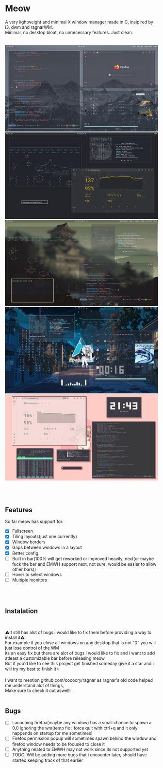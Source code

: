 # Meow
A very lightweight and minimal X window manager made in C, insipired by i3, dwm and ragnarWM.<br>
Minimal, no desktop bloat, no unnecessary features. Just clean.<br><br><br>
![preview1](2025-09-02-193404_1920x1080_scrot.png)<br>
![preview3](2025-08-12-014816_1920x1080_scrot.png)<br>
![preview4](2025-08-13-164111_1920x1080_scrot.png)<br>
![preview2](2025-09-02-001642_1920x1080_scrot.png)<br>
![preview5](2025-08-06-214317_1920x1080_scrot.png)<br>
<br><br><br>
## Features<br>
So far meow has support for:<br>
- [x] Fullscreen<br>
- [x] Tiling layouts(just one currently)<br>
- [x] Window borders<br>
- [x] Gaps between windows in a layout<br>
- [x] Better config
- [ ] Built in bar(100% will get reworked or improved heavily, next(or maybe fuck the bar and EMWH support next, not sure, would be easier to allow other bars))<br>
- [ ] Hover to select windows<br>
- [ ] Multiple monitors<br><br><br><br>

## Instalation
<br>

⚠️It still has alot of bugs i would like to fix them before providing a way to install it⚠️<br>
For example if you close all windows on any desktop that is not "0" you will just lose control of the WM<br>
its an easy fix but there are alot of bugs i would like to fix and i want to add atleast a customizable bar before releasing meow<br>
But if you'd like to see this project get finished someday give it a star and i will try my best to finish it⭐

I want to mention github.com/cococry/ragnar as ragnar's old code helped me understand alot of things,<br>
Make sure to check it out aswell!<br><br>

## Bugs

- [ ] Launching firefox(maybe any window) has a small chance to spawn a 0,0 ignoring the wm(temp fix : force quit with ctrl+q and it only happends on startup for me sometimes)
- [ ] Firefox permission popup will sometimes spawn behind the window and firefox window needs to be focused to close it
- [ ] Anything related to EMWH may not work since its not supported yet
- [ ] TODO. Will be adding more bugs that i encounter later, should have started keeping track of that earlier
